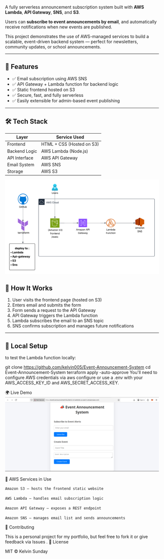 A fully serverless announcement subscription system built with **AWS Lambda**, **API Gateway**, **SNS**, and **S3**.

Users can **subscribe to event announcements by email**, and automatically receive notifications when new events are published.

This project demonstrates the use of AWS-managed services to build a scalable, event-driven backend system — perfect for newsletters, community updates, or school announcements.

---

## 🧠 Features

- ✅ Email subscription using AWS SNS
- ✅ API Gateway + Lambda function for backend logic
- ✅ Static frontend hosted on S3
- ✅ Secure, fast, and fully serverless
- ✅ Easily extensible for admin-based event publishing

---

## 🛠 Tech Stack

| Layer         | Service Used         |
|---------------|----------------------|
| Frontend      | HTML + CSS (Hosted on S3) |
| Backend Logic | AWS Lambda (Node.js) |
| API Interface | AWS API Gateway      |
| Email System  | AWS SNS              |
| Storage       | AWS S3               |

![application architecture](./assets/event-announcement-system-architecture.png)

## 🚀 How It Works

1. User visits the frontend page (hosted on S3)
2. Enters email and submits the form
3. Form sends a request to the API Gateway
4. API Gateway triggers the Lambda function
5. Lambda subscribes the email to an SNS topic
6. SNS confirms subscription and manages future notifications

---

## 🧪 Local Setup

 to test the Lambda function locally:

git clone https://github.com/kelvin005/Event-Announcement-System
cd Event-Announcement-System
terraform apply -auto-approve
You'll need to configure AWS credentials via aws configure or use a .env with your AWS_ACCESS_KEY_ID and AWS_SECRET_ACCESS_KEY.

🌍 Live Demo ![Live Demo](./assets/event-announcement-system-live-demo.png)


📌 AWS Services in Use

    Amazon S3 – hosts the frontend static website

    AWS Lambda – handles email subscription logic

    Amazon API Gateway – exposes a REST endpoint

    Amazon SNS – manages email list and sends announcements



🤝 Contributing

This is a personal project for my portfolio, but feel free to fork it or give feedback via Issues .
📄 License

MIT © Kelvin Sunday